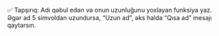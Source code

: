 ✅ Tapşırıq:
Adı qəbul edən və onun uzunluğunu yoxlayan funksiya yaz. Əgər ad 5 simvoldan uzundursa, “Uzun ad”, əks halda “Qısa ad” mesajı qaytarsın.